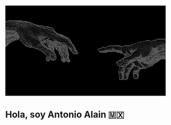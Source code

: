 ![Banner](https://raw.githubusercontent.com/ByAntonioMV/ByAntonioMV/main/Banner.jpeg)

<h1>Hola, soy Antonio Alain 🇲🇽</h1>
